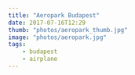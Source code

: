 ```yaml
---
title: "Aeropark Budapest"
date: 2017-07-16T12:29
thumb: "photos/aeropark_thumb.jpg"
image: "photos/aeropark.jpg"
tags:
    - budapest
    - airplane
---
```

